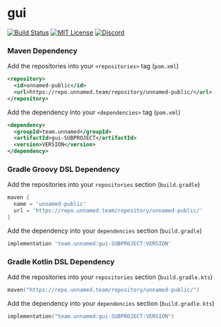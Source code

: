 # gui
[![Build Status](https://img.shields.io/github/workflow/status/unnamed/gui/build/main)](https://github.com/unnamed/gui/actions/workflows/build.yml)
[![MIT License](https://img.shields.io/badge/license-MIT-blue)](license.txt)
[![Discord](https://img.shields.io/discord/683899335405994062)](https://discord.gg/xbba2fy)

### **Maven Dependency**
Add the repositories into your `<repositories>` tag (`pom.xml`)
```xml
<repository>
  <id>unnamed-public</id>
  <url>https://repo.unnamed.team/repository/unnamed-public/</url>
</repository>
```
Add the dependency into your `<dependencies>` tag (`pom.xml`)
```xml
<dependency>
  <groupId>team.unnamed</groupId>
  <artifactId>gui-SUBPROJECT</artifactId>
  <version>VERSION</version>
</dependency>
```

### **Gradle Groovy DSL Dependency**
Add the repositories into your `repositories` section (`build.gradle`)
```groovy
maven {
  name = 'unnamed-public'
  url = 'https://repo.unnamed.team/repository/unnamed-public/'
}
```
Add the dependency into your `dependencies` section (`build.gradle`)
```groovy
implementation 'team.unnamed:gui-SUBPROJECT:VERSION'
```

### **Gradle Kotlin DSL Dependency**
Add the repositories into your `repositories` section (`build.gradle.kts`)
```kotlin
maven("https://repo.unnamed.team/repository/unnamed-public/")
```
Add the dependency into your `dependencies` section (`build.gradle.kts`)
```kotlin
implementation("team.unnamed:gui-SUBPROJECT:VERSION")
```
